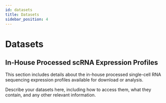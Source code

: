 ```yaml
---
id: datasets
title: Datasets
sidebar_position: 4
---
```


# Datasets

## In-House Processed scRNA Expression Profiles

This section includes details about the in-house processed single-cell RNA sequencing expression profiles available for download or analysis.

Describe your datasets here, including how to access them, what they contain, and any other relevant information.





